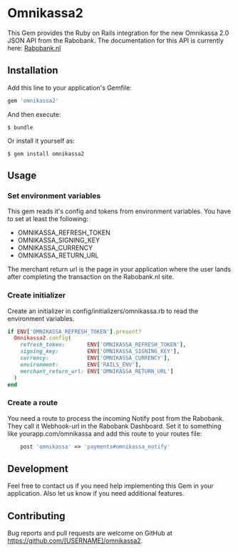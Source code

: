 # Omnikassa2

This Gem provides the Ruby on Rails integration for the new Omnikassa 2.0 JSON API from the
Rabobank. The documentation for this API is currently here:
[Rabobank.nl](https://www.rabobank.nl/images/handleiding-merchant-shop_29920545.pdf)


## Installation

Add this line to your application's Gemfile:

```ruby
gem 'omnikassa2'
```

And then execute:

    $ bundle

Or install it yourself as:

    $ gem install omnikassa2


## Usage

### Set environment variables

This gem reads it's config and tokens from environment variables. You have to
set at least the following:

* OMNIKASSA_REFRESH_TOKEN
* OMNIKASSA_SIGNING_KEY
* OMNIKASSA_CURRENCY
* OMNIKASSA_RETURN_URL

The merchant return url is the page in your application where the user lands
after completing the transaction on the Rabobank.nl site.

### Create initializer

Create an initializer in config/initializers/omnikassa.rb to read the
environment variables.

```ruby
if ENV['OMNIKASSA_REFRESH_TOKEN'].present?
  Omnikassa2.config(
    refresh_token:       ENV['OMNIKASSA_REFRESH_TOKEN'],
    signing_key:         ENV['OMNIKASSA_SIGNING_KEY'],
    currency:            ENV['OMNIKASSA_CURRENCY'],
    environment:         ENV['RAILS_ENV'],
    merchant_return_url: ENV['OMNIKASSA_RETURN_URL']
  )
end
````

### Create a route

You need a route to process the incoming Notify post from the Rabobank. They
call it Webhook-url in the Rabobank Dashboard. Set it to something like
yourapp.com/omnikassa and add this route to your routes file:

```ruby
    post 'omnikassa' => 'payments#omnikassa_notify'
```


## Development

Feel free to contact us if you need help implementing this Gem in your
application. Also let us know if you need additional features.

## Contributing

Bug reports and pull requests are welcome on GitHub at https://github.com/[USERNAME]/omnikassa2.
